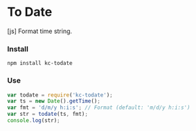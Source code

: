 # To Date
[js] Format time string.

### Install
```
npm install kc-todate
```

### Use
```js
var todate = require('kc-todate');
var ts = new Date().getTime();
var fmt = 'd/m/y h:i:s'; // Format (default: 'm/d/y h:i:s')
var str = todate(ts, fmt);
console.log(str);
```

